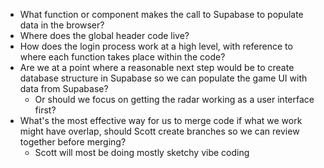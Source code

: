 - What function or component makes the call to Supabase to populate data in the browser?
- Where does the global header code live?
- How does the login process work at a high level, with reference to where each function takes place within the code?
- Are we at a point where a reasonable next step would be to create database structure in Supabase so we can populate the game UI with data from Supabase?
	- Or should we focus on getting the radar working as a user interface first?
- What's the most effective way for us to merge code if what we work might have overlap, should Scott create branches so we can review together before merging?
	- Scott will most be doing mostly sketchy vibe coding